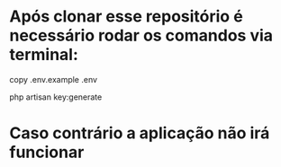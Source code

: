# Após clonar esse repositório é necessário rodar os comandos via terminal:

copy .env.example .env

php artisan key:generate

# Caso contrário a aplicação não irá funcionar